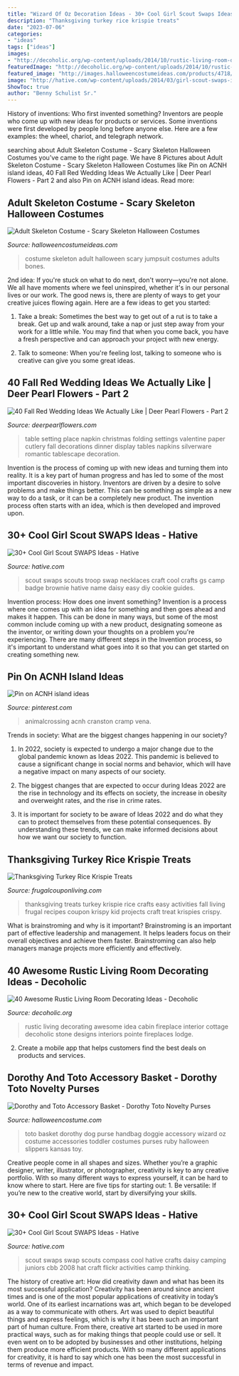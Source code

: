 ```yaml
---
title: "Wizard Of Oz Decoration Ideas - 30+ Cool Girl Scout Swaps Ideas"
description: "Thanksgiving turkey rice krispie treats"
date: "2023-07-06"
categories:
- "ideas"
tags: ["ideas"]
images:
- "http://decoholic.org/wp-content/uploads/2014/10/rustic-living-room-decorating-idea-The-Pointe-LOHSS-17.jpg"
featuredImage: "http://decoholic.org/wp-content/uploads/2014/10/rustic-living-room-decorating-idea-The-Pointe-LOHSS-17.jpg"
featured_image: "http://images.halloweencostumeideas.com/products/4718/2-1-141778/adult-skeleton-costume.jpg"
image: "http://hative.com/wp-content/uploads/2014/03/girl-scout-swaps-ideas/13-troop-necklaces-girl-scout-swaps.jpg"
ShowToc: true
author: "Benny Schulist Sr."
---
```



History of inventions: Who first invented something?
Inventors are people who come up with new ideas for products or services. Some inventions were first developed by people long before anyone else. Here are a few examples: the wheel, chariot, and telegraph network.

	

		
searching about Adult Skeleton Costume - Scary Skeleton Halloween Costumes you've came to the right page. We have 8 Pictures about Adult Skeleton Costume - Scary Skeleton Halloween Costumes like Pin on ACNH island ideas, 40 Fall Red Wedding Ideas We Actually Like | Deer Pearl Flowers - Part 2 and also Pin on ACNH island ideas. Read more:
		
    
## Adult Skeleton Costume - Scary Skeleton Halloween Costumes

<img loading=lazy src="http://images.halloweencostumeideas.com/products/4718/2-1-141778/adult-skeleton-costume.jpg" onerror="this.onerror=null;this.src='https://tse2.mm.bing.net/th?id=OIP.ygx84JqST8B0oWl-qBiE_QHaLG&amp;pid=15.1';" alt="Adult Skeleton Costume - Scary Skeleton Halloween Costumes">

_Source: halloweencostumeideas.com_

>costume skeleton adult halloween scary jumpsuit costumes adults bones. 

	

2nd idea:
If you're stuck on what to do next, don't worry—you're not alone. We all have moments where we feel uninspired, whether it's in our personal lives or our work. The good news is, there are plenty of ways to get your creative juices flowing again.
Here are a few ideas to get you started:

1. Take a break: Sometimes the best way to get out of a rut is to take a break. Get up and walk around, take a nap or just step away from your work for a little while. You may find that when you come back, you have a fresh perspective and can approach your project with new energy.

2. Talk to someone: When you're feeling lost, talking to someone who is creative can give you some great ideas.

    
## 40 Fall Red Wedding Ideas We Actually Like | Deer Pearl Flowers - Part 2

<img loading=lazy src="http://www.deerpearlflowers.com/wp-content/uploads/2016/08/paper-napkin-folding-ideas.jpg" onerror="this.onerror=null;this.src='https://tse3.mm.bing.net/th?id=OIP.B1oGB6T7f-Y7xDDgPe6rxQHaLI&amp;pid=15.1';" alt="40 Fall Red Wedding Ideas We Actually Like | Deer Pearl Flowers - Part 2">

_Source: deerpearlflowers.com_

>table setting place napkin christmas folding settings valentine paper cutlery fall decorations dinner display tables napkins silverware romantic tablescape decoration. 

	

Invention is the process of coming up with new ideas and turning them into reality. It is a key part of human progress and has led to some of the most important discoveries in history. Inventors are driven by a desire to solve problems and make things better. This can be something as simple as a new way to do a task, or it can be a completely new product. The invention process often starts with an idea, which is then developed and improved upon.

    
## 30+ Cool Girl Scout SWAPS Ideas - Hative

<img loading=lazy src="http://hative.com/wp-content/uploads/2014/03/girl-scout-swaps-ideas/13-troop-necklaces-girl-scout-swaps.jpg" onerror="this.onerror=null;this.src='https://tse4.mm.bing.net/th?id=OIP.lG-xGAPb1MoHzTXFi6kv8AHaJ4&amp;pid=15.1';" alt="30+ Cool Girl Scout SWAPS Ideas - Hative">

_Source: hative.com_

>scout swaps scouts troop swap necklaces craft cool crafts gs camp badge brownie hative name daisy easy diy cookie guides. 

	

Invention process: How does one invent something?
Invention is a process where one comes up with an idea for something and then goes ahead and makes it happen. This can be done in many ways, but some of the most common include coming up with a new product, designating someone as the inventor, or writing down your thoughts on a problem you're experiencing. There are many different steps in the Invention process, so it's important to understand what goes into it so that you can get started on creating something new.

    
## Pin On ACNH Island Ideas

<img loading=lazy src="https://i.pinimg.com/736x/47/26/dd/4726dd777bfa55501fd592b51e2d9ce2.jpg" onerror="this.onerror=null;this.src='https://tse1.mm.bing.net/th?id=OIP.amvEuhxtLpf4NghpXSi6gAHaEJ&amp;pid=15.1';" alt="Pin on ACNH island ideas">

_Source: pinterest.com_

>animalcrossing acnh cranston cramp vena. 

	

Trends in society: What are the biggest changes happening in our society?
1. In 2022, society is expected to undergo a major change due to the global pandemic known as Ideas 2022. This pandemic is believed to cause a significant change in social norms and behavior, which will have a negative impact on many aspects of our society.
2. The biggest changes that are expected to occur during Ideas 2022 are the rise in technology and its effects on society, the increase in obesity and overweight rates, and the rise in crime rates.

3. It is important for society to be aware of Ideas 2022 and do what they can to protect themselves from these potential consequences. By understanding these trends, we can make informed decisions about how we want our society to function.

    
## Thanksgiving Turkey Rice Krispie Treats

<img loading=lazy src="http://cdn.frugalcouponliving.com/wp-content/uploads/2014/09/Turkey-Thanksgiving-Krispie-Treats-Frugal-Coupon-Living.jpg" onerror="this.onerror=null;this.src='https://tse3.mm.bing.net/th?id=OIP.FdNhBviB_k8vvlpbihbhCgHaLH&amp;pid=15.1';" alt="Thanksgiving Turkey Rice Krispie Treats">

_Source: frugalcouponliving.com_

>thanksgiving treats turkey krispie rice crafts easy activities fall living frugal recipes coupon krispy kid projects craft treat krispies crispy. 

	

What is brainstroming and why is it important?
Brainstroming is an important part of effective leadership and management. It helps leaders focus on their overall objectives and achieve them faster. Brainstroming can also help managers manage projects more efficiently and effectively.

    
## 40 Awesome Rustic Living Room Decorating Ideas - Decoholic

<img loading=lazy src="http://decoholic.org/wp-content/uploads/2014/10/rustic-living-room-decorating-idea-The-Pointe-LOHSS-17.jpg" onerror="this.onerror=null;this.src='https://tse1.mm.bing.net/th?id=OIP.744mwGilC8IrLFDE8VDhMQHaLH&amp;pid=15.1';" alt="40 Awesome Rustic Living Room Decorating Ideas - Decoholic">

_Source: decoholic.org_

>rustic living decorating awesome idea cabin fireplace interior cottage decoholic stone designs interiors pointe fireplaces lodge. 

	

2. Create a mobile app that helps customers find the best deals on products and services.

    
## Dorothy And Toto Accessory Basket - Dorothy Toto Novelty Purses

<img loading=lazy src="http://images.halloweencostume.com/products/8127/1-1/dorothy-and-toto-accessory-basket.jpg" onerror="this.onerror=null;this.src='https://tse3.mm.bing.net/th?id=OIP.IfoT--haN5NnvEYiQDuAJAHaKl&amp;pid=15.1';" alt="Dorothy and Toto Accessory Basket - Dorothy Toto Novelty Purses">

_Source: halloweencostume.com_

>toto basket dorothy dog purse handbag doggie accessory wizard oz costume accessories toddler costumes purses ruby halloween slippers kansas toy. 

	

Creative people come in all shapes and sizes. Whether you’re a graphic designer, writer, illustrator, or photographer, creativity is key to any creative portfolio. With so many different ways to express yourself, it can be hard to know where to start. Here are five tips for starting out: 1. Be versatile: If you’re new to the creative world, start by diversifying your skills.

    
## 30+ Cool Girl Scout SWAPS Ideas - Hative

<img loading=lazy src="https://hative.com/wp-content/uploads/2014/03/girl-scout-swaps-ideas/17-compass-girl-scout-swaps.jpg" onerror="this.onerror=null;this.src='https://tse1.mm.bing.net/th?id=OIP.P2lyx9flnDWqw6DBVm6I9wHaE7&amp;pid=15.1';" alt="30+ Cool Girl Scout SWAPS Ideas - Hative">

_Source: hative.com_

>scout swaps swap scouts compass cool hative crafts daisy camping juniors cbb 2008 hat craft flickr activities camp thinking. 

	

The history of creative art: How did creativity dawn and what has been its most successful application?
Creativity has been around since ancient times and is one of the most popular applications of creativity in today’s world. One of its earliest incarnations was art, which began to be developed as a way to communicate with others. Art was used to depict beautiful things and express feelings, which is why it has been such an important part of human culture. From there, creative art started to be used in more practical ways, such as for making things that people could use or sell. It even went on to be adopted by businesses and other institutions, helping them produce more efficient products. With so many different applications for creativity, it is hard to say which one has been the most successful in terms of revenue and impact.

